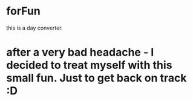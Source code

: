 # forFun
this is a day converter.

# after a very bad headache - I decided to treat myself with this small fun. Just to get back on track :D

